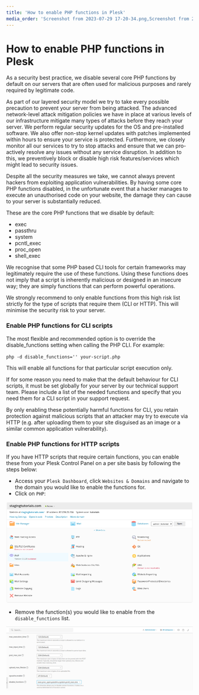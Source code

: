 ```yaml
---
title: 'How to enable PHP functions in Plesk'
media_order: 'Screenshot from 2023-07-29 17-20-34.png,Screenshot from 2023-07-29 17-21-57.png'
---
```


# How to enable PHP functions in Plesk

As a security best practice, we disable several core PHP functions by default on our servers that are often used for malicious purposes and rarely required by legitimate code.

As part of our layered security model we try to take every possible precaution to prevent your server from being attacked. The advanced network-level attack mitigation policies we have in place at various levels of our infrastructure mitigate many types of attacks before they reach your server. We perform regular security updates for the OS and pre-installed software. We also offer non-stop kernel updates with patches implemented within hours to ensure your service is protected. Furthermore, we closely monitor all our services to try to stop attacks and ensure that we can pro-actively resolve any issues without any service disruption. In addition to this, we preventively block or disable high risk features/services which might lead to security issues.

Despite all the security measures we take, we cannot always prevent hackers from exploiting application vulnerabilities. By having some core PHP functions disabled, in the unfortunate event that a hacker manages to execute an unauthorised code on your website, the damage they can cause to your server is substantially reduced.

These are the core PHP functions that we disable by default:

* exec 
* passthru
* system
* pcntl_exec
* proc_open
* shell_exec

We recognise that some PHP based CLI tools for certain frameworks may legitimately require the use of these functions. Using these functions does not imply that a script is inherently malicious or designed in an insecure way; they are simply functions that can perform powerful operations.

We strongly recommend to only enable functions from this high risk list strictly for the type of scripts that require them (CLI or HTTP). This will minimise the security risk to your server.

### Enable PHP functions for CLI scripts

The most flexible and recommended option is to override the disable_functions setting when calling the PHP CLI. For example:

`php -d disable_functions='' your-script.php`

This will enable all functions for that particular script execution only.

If for some reason you need to make that the default behaviour for CLI scripts, it must be set globally for your server by our technical support team. Please include a list of the needed functions and specify that you need them for a CLI script in your support request.

By only enabling these potentially harmful functions for CLI, you retain protection against malicious scripts that an attacker may try to execute via HTTP (e.g. after uploading them to your site disguised as an image or a similar common application vulnerability).

### Enable PHP functions for HTTP scripts

If you have HTTP scripts that require certain functions, you can enable these from your Plesk Control Panel on a per site basis by following the steps below:

* Access your `Plesk Dashboard`, click `Websites & Domains` and navigate to the domain you would like to enable the functions for.
* Click on `PHP`:

![Screenshot%20from%202023-07-29%2017-20-34](Screenshot%20from%202023-07-29%2017-20-34.png "Screenshot%20from%202023-07-29%2017-20-34")

* Remove the function(s) you would like to enable from the `disable_functions` list.

![Screenshot%20from%202023-07-29%2017-21-57](Screenshot%20from%202023-07-29%2017-21-57.png "Screenshot%20from%202023-07-29%2017-21-57")







